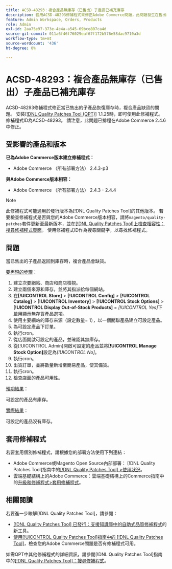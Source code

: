 ```yaml
---
title: ACSD-48293：複合產品無庫存（已售出）子產品已補充庫存
description: 套用ACSD-48293修補程式來修正Adobe Commerce問題，此問題發生在售出的子產品恢復庫存時，複合產品會缺貨。
feature: Admin Workspace, Orders, Products
role: Admin
exl-id: 2aa75e97-373e-4e4a-a545-69bce807ca4d
source-git-commit: 011a6f46f76029eaf67f172b576e58dac9710a3d
workflow-type: tm+mt
source-wordcount: '436'
ht-degree: 0%

---
```


# ACSD-48293：複合產品無庫存（已售出）子產品已補充庫存

ACSD-48293修補程式修正當已售出的子產品恢復庫存時，複合產品缺貨的問題。 安裝[[!DNL Quality Patches Tool (QPT)]](https://experienceleague.adobe.com/en/docs/commerce-operations/tools/quality-patches-tool/quality-patches-tool-to-self-serve-quality-patches) 1.1.25時，即可使用此修補程式。 修補程式ID為ACSD-48293。 請注意，此問題已排程在Adobe Commerce 2.4.6中修正。

## 受影響的產品和版本

**已為Adobe Commerce版本建立修補程式：**

* Adobe Commerce （所有部署方法） 2.4.3-p3

**與Adobe Commerce版本相容：**

* Adobe Commerce （所有部署方法） 2.4.3 - 2.4.4

>[!NOTE]
>
>此修補程式可能適用於發行版本為[!DNL Quality Patches Tool]的其他版本。 若要檢查修補程式是否與您的Adobe Commerce版本相容，請將`magento/quality-patches`套件更新至最新版本，並在[[!DNL Quality Patches Tool]上檢查相容性：搜尋修補程式頁面](https://experienceleague.adobe.com/tools/commerce-quality-patches/index.html)。 使用修補程式ID作為搜尋關鍵字，以尋找修補程式。

## 問題

當已售出的子產品返回到庫存時，複合產品會缺貨。

<u>要再現的步驟</u>：

1. 建立次要網站、商店和商店檢視。
1. 建立兩個來源和庫存，並將其指派給每個網站。
1. 在&#x200B;**[!UICONTROL Store]** > **[!UICONTROL Config]** > **[!UICONTROL Catalog]** > **[!UICONTROL Inventory]** > **[!UICONTROL Stock Options]** > **[!UICONTROL Display Out-of-Stock Products]** = *[!UICONTROL Yes]*&#x200B;下啟用顯示無存貨產品選項。
1. 使用主要網站的庫存來源（設定數量= 1），以一個關聯產品建立可設定產品。
1. 為可設定產品下訂單。
1. 執行cron。
1. 從店面開啟可設定的產品，並確認其無庫存。
1. 從[!UICONTROL Admin]開啟可設定的產品並將&#x200B;**[!UICONTROL Manage Stock Option]**&#x200B;設定為&#x200B;*[!UICONTROL No]*。
1. 執行cron。
1. 出貨訂單，並將數量新增至簡易產品，使其備貨。
1. 執行cron。
1. 檢查店面的產品可用性。

<u>預期結果</u>：

可設定的產品有庫存。

<u>實際結果</u>：

可設定的產品沒有庫存。

## 套用修補程式

若要套用個別修補程式，請根據您的部署方法使用下列連結：

* Adobe Commerce或Magento Open Source內部部署： [!DNL Quality Patches Tool]指南中的[[!DNL Quality Patches Tool] >使用狀況](/help/tools/quality-patches-tool/usage.md)。
* 雲端基礎結構上的Adobe Commerce：雲端基礎結構上的Commerce指南中的[升級和修補程式>套用修補程式](https://experienceleague.adobe.com/docs/commerce-cloud-service/user-guide/develop/upgrade/apply-patches.html)。

## 相關閱讀

若要進一步瞭解[!DNL Quality Patches Tool]，請參閱：

* [[!DNL Quality Patches Tool] 已發行：支援知識庫中的自助式品質修補程式](https://experienceleague.adobe.com/en/docs/commerce-operations/tools/quality-patches-tool/quality-patches-tool-to-self-serve-quality-patches)的新工具。
* [使用[!UICONTROL Quality Patches Tool]指南中的 [!DNL Quality Patches Tool]](/help/tools/quality-patches-tool/patches-available-in-qpt/check-patch-for-magento-issue-with-magento-quality-patches.md)，檢查您的Adobe Commerce問題是否有修補程式可用。


如需QPT中其他修補程式的詳細資訊，請參閱[!DNL Quality Patches Tool]指南中的[[!DNL Quality Patches Tool]：搜尋修補程式](https://experienceleague.adobe.com/tools/commerce-quality-patches/index.html)。
